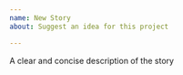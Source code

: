 ```yaml
---
name: New Story
about: Suggest an idea for this project

---
```


A clear and concise description of the story
